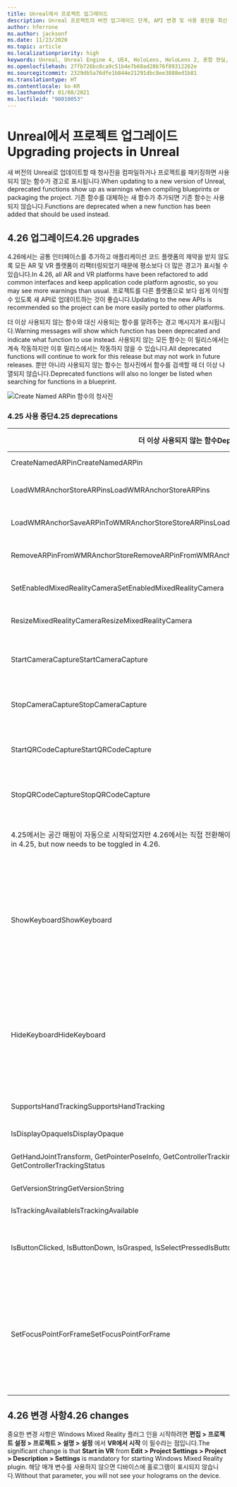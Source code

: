 ```yaml
---
title: Unreal에서 프로젝트 업그레이드
description: Unreal 프로젝트의 버전 업그레이드 단계, API 변경 및 사용 중단을 최신 상태로 유지하세요.
author: hferrone
ms.author: jacksonf
ms.date: 11/23/2020
ms.topic: article
ms.localizationpriority: high
keywords: Unreal, Unreal Engine 4, UE4, HoloLens, HoloLens 2, 혼합 현실, 개발, 설명서, 가이드, 기능, 혼합 현실 헤드셋, windows mixed reality 헤드셋, 가상 현실 헤드셋, 이식, 업그레이드
ms.openlocfilehash: 27fb726bc0ca9c51b4e7b68ad28b76f89312262e
ms.sourcegitcommit: 2329db5a76dfe1b844e21291dbc8ee3888ed1b81
ms.translationtype: HT
ms.contentlocale: ko-KR
ms.lasthandoff: 01/08/2021
ms.locfileid: "98010053"
---
```

# <a name="upgrading-projects-in-unreal"></a><span data-ttu-id="3d1ea-104">Unreal에서 프로젝트 업그레이드</span><span class="sxs-lookup"><span data-stu-id="3d1ea-104">Upgrading projects in Unreal</span></span>

<span data-ttu-id="3d1ea-105">새 버전의 Unreal로 업데이트할 때 청사진을 컴파일하거나 프로젝트를 패키징하면 사용되지 않는 함수가 경고로 표시됩니다.</span><span class="sxs-lookup"><span data-stu-id="3d1ea-105">When updating to a new version of Unreal, deprecated functions show up as warnings when compiling blueprints or packaging the project.</span></span>  <span data-ttu-id="3d1ea-106">기존 함수를 대체하는 새 함수가 추가되면 기존 함수는 사용되지 않습니다.</span><span class="sxs-lookup"><span data-stu-id="3d1ea-106">Functions are deprecated when a new function has been added that should be used instead.</span></span> 

## <a name="426-upgrades"></a><span data-ttu-id="3d1ea-107">4.26 업그레이드</span><span class="sxs-lookup"><span data-stu-id="3d1ea-107">4.26 upgrades</span></span>
 
<span data-ttu-id="3d1ea-108">4\.26에서는 공통 인터페이스를 추가하고 애플리케이션 코드 플랫폼의 제약을 받지 않도록 모든 AR 및 VR 플랫폼이 리팩터링되었기 때문에 평소보다 더 많은 경고가 표시될 수 있습니다.</span><span class="sxs-lookup"><span data-stu-id="3d1ea-108">In 4.26, all AR and VR platforms have been refactored to add common interfaces and keep application code platform agnostic, so you may see more warnings than usual.</span></span>  <span data-ttu-id="3d1ea-109">프로젝트를 다른 플랫폼으로 보다 쉽게 이식할 수 있도록 새 API로 업데이트하는 것이 좋습니다.</span><span class="sxs-lookup"><span data-stu-id="3d1ea-109">Updating to the new APIs is recommended so the project can be more easily ported to other platforms.</span></span>

<span data-ttu-id="3d1ea-110">더 이상 사용되지 않는 함수와 대신 사용되는 함수를 알려주는 경고 메시지가 표시됩니다.</span><span class="sxs-lookup"><span data-stu-id="3d1ea-110">Warning messages will show which function has been deprecated and indicate what function to use instead.</span></span>  <span data-ttu-id="3d1ea-111">사용되지 않는 모든 함수는 이 릴리스에서는 계속 작동하지만 이후 릴리스에서는 작동하지 않을 수 있습니다.</span><span class="sxs-lookup"><span data-stu-id="3d1ea-111">All deprecated functions will continue to work for this release but may not work in future releases.</span></span>  <span data-ttu-id="3d1ea-112">뿐만 아니라 사용되지 않는 함수는 청사진에서 함수를 검색할 때 더 이상 나열되지 않습니다.</span><span class="sxs-lookup"><span data-stu-id="3d1ea-112">Deprecated functions will also no longer be listed when searching for functions in a blueprint.</span></span>

![Create Named ARPin 함수의 청사진](images/unreal-porting-img-01.png)

### <a name="425-deprecations"></a><span data-ttu-id="3d1ea-114">4.25 사용 중단</span><span class="sxs-lookup"><span data-stu-id="3d1ea-114">4.25 deprecations</span></span>

| <span data-ttu-id="3d1ea-115">더 이상 사용되지 않는 함수</span><span class="sxs-lookup"><span data-stu-id="3d1ea-115">Deprecated function</span></span> | <span data-ttu-id="3d1ea-116">새 함수</span><span class="sxs-lookup"><span data-stu-id="3d1ea-116">New function</span></span> |
| --- | --- |
| <span data-ttu-id="3d1ea-117">CreateNamedARPin</span><span class="sxs-lookup"><span data-stu-id="3d1ea-117">CreateNamedARPin</span></span> | ![Pin Component 함수의 청사진](images/unreal-porting-img-02.png) |
| <span data-ttu-id="3d1ea-119">LoadWMRAnchorStoreARPins</span><span class="sxs-lookup"><span data-stu-id="3d1ea-119">LoadWMRAnchorStoreARPins</span></span> | ![Load ARPins from Local Store 함수의 청사진](images/unreal-porting-img-03.png) |
| <span data-ttu-id="3d1ea-121">LoadWMRAnchorSaveARPinToWMRAnchorStoreStoreARPins</span><span class="sxs-lookup"><span data-stu-id="3d1ea-121">LoadWMRAnchorSaveARPinToWMRAnchorStoreStoreARPins</span></span> | ![Save ARPin to Local Store 함수의 청사진](images/unreal-porting-img-04.png) |
| <span data-ttu-id="3d1ea-123">RemoveARPinFromWMRAnchorStore</span><span class="sxs-lookup"><span data-stu-id="3d1ea-123">RemoveARPinFromWMRAnchorStore</span></span> | ![Remove ARPin from Local Store 함수의 청사진](images/unreal-porting-img-05.png) |
| <span data-ttu-id="3d1ea-125">SetEnabledMixedRealityCamera</span><span class="sxs-lookup"><span data-stu-id="3d1ea-125">SetEnabledMixedRealityCamera</span></span> | ![Set Enabled XRCamera 함수의 청사진](images/unreal-porting-img-06.png) |
| <span data-ttu-id="3d1ea-127">ResizeMixedRealityCamera</span><span class="sxs-lookup"><span data-stu-id="3d1ea-127">ResizeMixedRealityCamera</span></span> | ![Resize XRCamera 함수의 청사진](images/unreal-porting-img-07.png) |
| <span data-ttu-id="3d1ea-129">StartCameraCapture</span><span class="sxs-lookup"><span data-stu-id="3d1ea-129">StartCameraCapture</span></span> | ![카메라 캡처를 시작하는 Toggle ARCapture 함수의 청사진](images/unreal-porting-img-08.png) |
| <span data-ttu-id="3d1ea-131">StopCameraCapture</span><span class="sxs-lookup"><span data-stu-id="3d1ea-131">StopCameraCapture</span></span> | ![카메라 캡처를 중지하는 Toggle ARCapture 함수의 청사진](images/unreal-porting-img-09.png) |
| <span data-ttu-id="3d1ea-133">StartQRCodeCapture</span><span class="sxs-lookup"><span data-stu-id="3d1ea-133">StartQRCodeCapture</span></span> | ![QR 코드 캡처를 시작하는 Toggle ARCapture 함수의 청사진](images/unreal-porting-img-10.png) |
| <span data-ttu-id="3d1ea-135">StopQRCodeCapture</span><span class="sxs-lookup"><span data-stu-id="3d1ea-135">StopQRCodeCapture</span></span> | ![QR 코드 캡처를 중지하는 Toggle ARCapture 함수의 청사진](images/unreal-porting-img-11.png) |
| <span data-ttu-id="3d1ea-137">4\.25에서는 공간 매핑이 자동으로 시작되었지만 4.26에서는 직접 전환해야 합니다.</span><span class="sxs-lookup"><span data-stu-id="3d1ea-137">Spatial mapping previously automatically started in 4.25, but now needs to be toggled in 4.26.</span></span> | ![공간 매핑을 사용하도록 설정하는 Toggle ARCapture 함수의 청사진](images/unreal-porting-img-12.png) |
| <span data-ttu-id="3d1ea-139">ShowKeyboard</span><span class="sxs-lookup"><span data-stu-id="3d1ea-139">ShowKeyboard</span></span> | <span data-ttu-id="3d1ea-140">포커스가 텍스트 위젯으로 이동하면 키보드가 자동으로 표시되기 때문에 4.26에서 제거되었습니다.</span><span class="sxs-lookup"><span data-stu-id="3d1ea-140">Removed in 4.26 since the keyboard automatically shows when a text widget is focused on.</span></span> |
| <span data-ttu-id="3d1ea-141">HideKeyboard</span><span class="sxs-lookup"><span data-stu-id="3d1ea-141">HideKeyboard</span></span> | <span data-ttu-id="3d1ea-142">텍스트 위젯의 포커스가 다른 곳으로 이동하면 키보드가 자동으로 표시되기 때문에 4.26에서 제거되었습니다.</span><span class="sxs-lookup"><span data-stu-id="3d1ea-142">Removed in 4.26 since the keyboard will automatically hide when a text widget is unfocused.</span></span> |
| <span data-ttu-id="3d1ea-143">SupportsHandTracking</span><span class="sxs-lookup"><span data-stu-id="3d1ea-143">SupportsHandTracking</span></span> | ![Supports Hand Tracking 속성의 청사진](images/unreal-porting-img-13.png) |
| <span data-ttu-id="3d1ea-145">IsDisplayOpaque</span><span class="sxs-lookup"><span data-stu-id="3d1ea-145">IsDisplayOpaque</span></span> | ![IsDisplayOpaque 속성의 청사진](images/unreal-porting-img-14.png) |
| <span data-ttu-id="3d1ea-147">GetHandJointTransform, GetPointerPoseInfo, GetControllerTrackingStatus</span><span class="sxs-lookup"><span data-stu-id="3d1ea-147">GetHandJointTransform, GetPointerPoseInfo, GetControllerTrackingStatus</span></span> | ![Get Motion Controller Data 함수의 청사진](images/unreal-porting-img-15.png) |
| <span data-ttu-id="3d1ea-149">GetVersionString</span><span class="sxs-lookup"><span data-stu-id="3d1ea-149">GetVersionString</span></span> | ![Get Version String 함수의 청사진](images/unreal-porting-img-16.png) |
| <span data-ttu-id="3d1ea-151">IsTrackingAvailable</span><span class="sxs-lookup"><span data-stu-id="3d1ea-151">IsTrackingAvailable</span></span> | ![IsTrackingAvailable 속성의 청사진](images/unreal-porting-img-17.png) |
| <span data-ttu-id="3d1ea-153">IsButtonClicked, IsButtonDown, IsGrasped, IsSelectPressed</span><span class="sxs-lookup"><span data-stu-id="3d1ea-153">IsButtonClicked, IsButtonDown, IsGrasped, IsSelectPressed</span></span> | <span data-ttu-id="3d1ea-154">Unreal의 입력 작업 시스템을 사용합니다.</span><span class="sxs-lookup"><span data-stu-id="3d1ea-154">Use Unreal’s input action system.</span></span> |
| <span data-ttu-id="3d1ea-155">SetFocusPointForFrame</span><span class="sxs-lookup"><span data-stu-id="3d1ea-155">SetFocusPointForFrame</span></span> | <span data-ttu-id="3d1ea-156">4.26에서 제거되었습니다.</span><span class="sxs-lookup"><span data-stu-id="3d1ea-156">Removed in 4.26.</span></span>  <span data-ttu-id="3d1ea-157">이전에는 원격 접속 시 리프로젝션에 사용되었지만, 지금은 깊이 리프로젝션을 지원합니다.</span><span class="sxs-lookup"><span data-stu-id="3d1ea-157">Previously used for reprojection when remoting, which now supports depth reprojection.</span></span> |

## <a name="426-changes"></a><span data-ttu-id="3d1ea-158">4.26 변경 사항</span><span class="sxs-lookup"><span data-stu-id="3d1ea-158">4.26 changes</span></span>

<span data-ttu-id="3d1ea-159">중요한 변경 사항은 Windows Mixed Reality 플러그 인을 시작하려면 **편집 > 프로젝트 설정 > 프로젝트 > 설명 > 설정** 에서 **VR에서 시작** 이 필수라는 점입니다.</span><span class="sxs-lookup"><span data-stu-id="3d1ea-159">The significant change is that **Start in VR** from **Edit > Project Settings > Project > Description > Settings** is mandatory for starting Windows Mixed Reality plugin.</span></span> <span data-ttu-id="3d1ea-160">해당 매개 변수를 사용하지 않으면 디바이스에 홀로그램이 표시되지 않습니다.</span><span class="sxs-lookup"><span data-stu-id="3d1ea-160">Without that parameter, you will not see your holograms on the device.</span></span>
